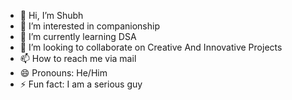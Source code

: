 - 👋 Hi, I’m Shubh
- 👀 I’m interested in companionship
- 🌱 I’m currently learning DSA
- 💞️ I’m looking to collaborate on Creative And Innovative Projects
- 📫 How to reach me via mail
- 😄 Pronouns: He/Him
- ⚡ Fun fact: I am a serious guy

<!---
iamshubh-8/iamshubh-8 is a ✨ special ✨ repository because its `README.md` (this file) appears on your GitHub profile.
You can click the Preview link to take a look at your changes.
--->
